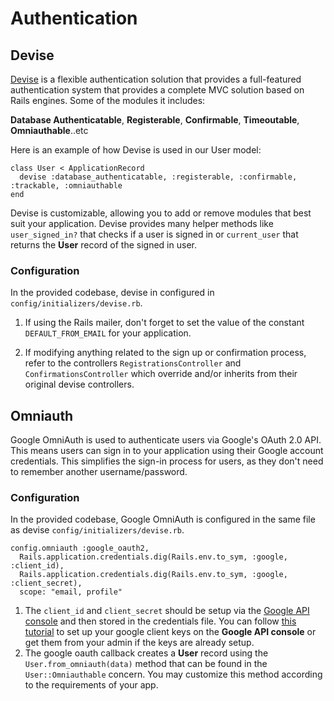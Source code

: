 # Authentication

## Devise

[Devise](https://github.com/heartcombo/devise) is a flexible authentication solution that provides a full-featured authentication system that provides a complete MVC solution based on Rails engines. Some of the modules it includes:

**Database Authenticatable**, **Registerable**, **Confirmable**, **Timeoutable**, **Omniauthable**..etc

Here is an example of how Devise is used in our User model:

```
class User < ApplicationRecord
  devise :database_authenticatable, :registerable, :confirmable, :trackable, :omniauthable
end
```

Devise is customizable, allowing you to add or remove modules that best suit your application. Devise provides many helper methods like `user_signed_in?` that checks if a user is signed in or `current_user` that returns the **User** record of the signed in user.

### Configuration

In the provided codebase, devise in configured in `config/initializers/devise.rb`.

1. If using the Rails mailer, don't forget to set the value of the constant `DEFAULT_FROM_EMAIL` for your application.

2. If modifying anything related to the sign up or confirmation process, refer to the controllers `RegistrationsController` and `ConfirmationsController` which override and/or inherits from their original devise controllers.

## Omniauth

Google OmniAuth is used to authenticate users via Google's OAuth 2.0 API. This means users can sign in to your application using their Google account credentials. This simplifies the sign-in process for users, as they don't need to remember another username/password.

### Configuration

In the provided codebase, Google OmniAuth is configured in the same file as devise `config/initializers/devise.rb`.

```
config.omniauth :google_oauth2,
  Rails.application.credentials.dig(Rails.env.to_sym, :google, :client_id),
  Rails.application.credentials.dig(Rails.env.to_sym, :google, :client_secret),
  scope: "email, profile"
```

1. The `client_id` and `client_secret` should be setup via the [Google API console](https://console.developers.google.com/) and then stored in the credentials file. You can follow [this tutorial](https://fwuensche.medium.com/how-to-use-google-oauth-on-rails-c6e07047e4fb) to set up your google client keys on the **Google API console** or get them from your admin if the keys are already setup.
2. The google oauth callback creates a **User** record using the `User.from_omniauth(data)` method that can be found in the `User::Omniauthable` concern. You may customize this method according to the requirements of your app.
